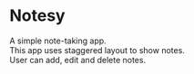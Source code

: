 # Notesy
A simple note-taking app.<br>
This app uses staggered layout to show notes.<br>
User can add, edit and delete notes.

